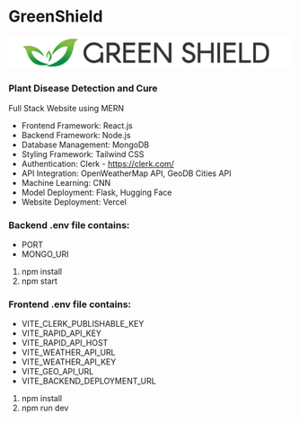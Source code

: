 # GreenShield
![alt text](frontend/public/logo.png)

### Plant Disease Detection and Cure

Full Stack Website using MERN
- Frontend Framework: React.js
- Backend Framework: Node.js
- Database Management: MongoDB
- Styling Framework: Tailwind CSS
- Authentication: Clerk - https://clerk.com/
- API Integration: OpenWeatherMap API, GeoDB Cities API
- Machine Learning: CNN
- Model Deployment: Flask, Hugging Face
- Website Deployment: Vercel

### Backend .env file contains:
- PORT
- MONGO_URI

1. npm install
2. npm start

### Frontend .env file contains:
- VITE_CLERK_PUBLISHABLE_KEY
- VITE_RAPID_API_KEY
- VITE_RAPID_API_HOST
- VITE_WEATHER_API_URL
- VITE_WEATHER_API_KEY
- VITE_GEO_API_URL
- VITE_BACKEND_DEPLOYMENT_URL

1. npm install
2. npm run dev